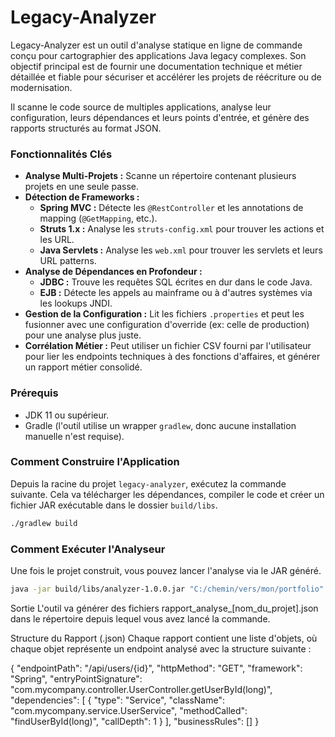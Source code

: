 # Legacy-Analyzer

Legacy-Analyzer est un outil d'analyse statique en ligne de commande conçu pour cartographier des applications Java legacy complexes. Son objectif principal est de fournir une documentation technique et métier détaillée et fiable pour sécuriser et accélérer les projets de réécriture ou de modernisation.

Il scanne le code source de multiples applications, analyse leur configuration, leurs dépendances et leurs points d'entrée, et génère des rapports structurés au format JSON.

### Fonctionnalités Clés

* **Analyse Multi-Projets :** Scanne un répertoire contenant plusieurs projets en une seule passe.
* **Détection de Frameworks :**
    * **Spring MVC :** Détecte les `@RestController` et les annotations de mapping (`@GetMapping`, etc.).
    * **Struts 1.x :** Analyse les `struts-config.xml` pour trouver les actions et les URL.
    * **Java Servlets :** Analyse les `web.xml` pour trouver les servlets et leurs URL patterns.
* **Analyse de Dépendances en Profondeur :**
    * **JDBC :** Trouve les requêtes SQL écrites en dur dans le code Java.
    * **EJB :** Détecte les appels au mainframe ou à d'autres systèmes via les lookups JNDI.
* **Gestion de la Configuration :** Lit les fichiers `.properties` et peut les fusionner avec une configuration d'override (ex: celle de production) pour une analyse plus juste.
* **Corrélation Métier :** Peut utiliser un fichier CSV fourni par l'utilisateur pour lier les endpoints techniques à des fonctions d'affaires, et générer un rapport métier consolidé.

### Prérequis

* JDK 11 ou supérieur.
* Gradle (l'outil utilise un wrapper `gradlew`, donc aucune installation manuelle n'est requise).

### Comment Construire l'Application

Depuis la racine du projet `legacy-analyzer`, exécutez la commande suivante. Cela va télécharger les dépendances, compiler le code et créer un fichier JAR exécutable dans le dossier `build/libs`.

```bash
./gradlew build
```

### Comment Exécuter l'Analyseur

Une fois le projet construit, vous pouvez lancer l'analyse via le JAR généré.

```bash
java -jar build/libs/analyzer-1.0.0.jar "C:/chemin/vers/mon/portfolio"
```

Sortie
L'outil va générer des fichiers rapport_analyse_[nom_du_projet].json dans le répertoire depuis lequel vous avez lancé la commande.


Structure du Rapport (.json)
Chaque rapport contient une liste d'objets, où chaque objet représente un endpoint analysé avec la structure suivante :

{
  "endpointPath": "/api/users/{id}",
  "httpMethod": "GET",
  "framework": "Spring",
  "entryPointSignature": "com.mycompany.controller.UserController.getUserById(long)",
  "dependencies": [
    {
      "type": "Service",
      "className": "com.mycompany.service.UserService",
      "methodCalled": "findUserById(long)",
      "callDepth": 1
    }
  ],
  "businessRules": []
}

